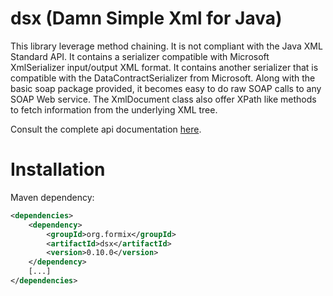 # dsx (Damn Simple Xml for Java)

This library leverage method chaining. It is not compliant with the 
Java XML Standard API. It contains a serializer compatible with 
Microsoft XmlSerializer input/output XML format. It contains another 
serializer that is compatible with the DataContractSerializer from 
Microsoft. Along with the basic soap package provided, it becomes 
easy to do raw SOAP calls to any SOAP Web service. The XmlDocument 
class also offer XPath like methods to fetch information from the 
underlying XML tree.

Consult the complete api documentation [here](http://formix.github.io/dsx/).

# Installation

Maven dependency:

```xml
<dependencies>
	<dependency>
		<groupId>org.formix</groupId>
		<artifactId>dsx</artifactId>
		<version>0.10.0</version>
	</dependency>
	[...]
</dependencies>
```